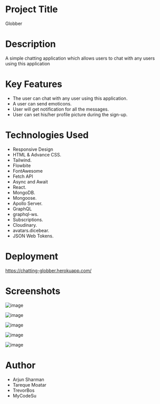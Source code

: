 # Project Title

Globber

# Description

A simple chatting application which allows users to chat with any users using this application

# Key Features

* The user can chat with any user using this application.
* A user can send emoticons.
* User will get notification for all the messages.
* User can set his/her profile picture during the sign-up.


# Technologies Used

* Responsive Design
* HTML & Advance CSS.
* Tailwind.
* Flowbite
* FontAwesome
* Fetch API
* Async and Await
* React.
* MongoDB.
* Mongoose.
* Apollo Server.
* GraphQL
* graphql-ws.
* Subscriptions.
* Cloudinary.
* avatars.dicebear.
* JSON Web Tokens.

# Deployment

https://chatting-globber.herokuapp.com/

# Screenshots

![image](https://user-images.githubusercontent.com/14013884/200997540-ec123523-ff47-4637-94bf-f181f904de17.png)

![image](https://user-images.githubusercontent.com/14013884/200997648-044d36a1-33a9-433f-8a12-abea99f9e8f0.png)

![image](https://user-images.githubusercontent.com/14013884/200997685-5448adc6-dd01-4857-a04d-6dcc91a56012.png)

![image](https://user-images.githubusercontent.com/14013884/200997758-2ec5903c-88e1-4484-8098-892d0191a683.png)

![image](https://user-images.githubusercontent.com/14013884/200997825-05ffd2da-a776-473a-a682-37d3eba8d7a6.png)



# Author

* Arjun Sharman
* Tareque Moatar
* TrevorBos
* MyCodeSu
